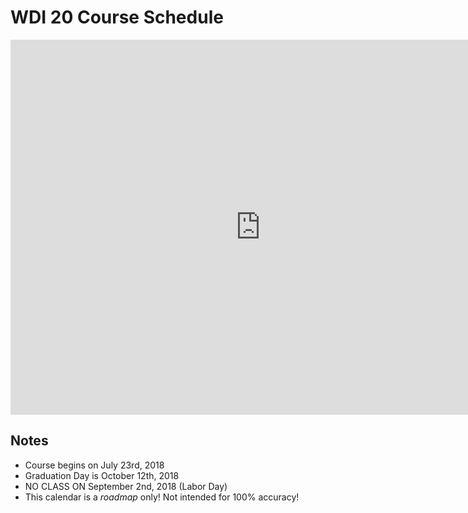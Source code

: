# WDI 20 Course Schedule

<iframe src="https://calendar.google.com/calendar/embed?showPrint=0&amp;showTabs=0&amp;showCalendars=0&amp;mode=WEEK&amp;height=600&amp;wkst=1&amp;bgcolor=%23ffffff&amp;src=generalassemb.ly_nsghhf7su00vv5bkl3je6lp5gk%40group.calendar.google.com&amp;color=%238C500B&amp;ctz=America%2FLos_Angeles" style="border-width:0" width="800" height="600" frameborder="0" scrolling="no"></iframe>

## Notes

* Course begins on July 23rd, 2018
* Graduation Day is October 12th, 2018
* NO CLASS ON September 2nd, 2018 (Labor Day)
* This calendar is a *roadmap* only! Not intended for 100% accuracy!
